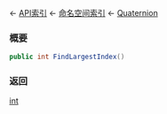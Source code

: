 ← [API索引](Api-Index) ← [命名空间索引](Namespace-Index) ← [Quaternion](VRageMath.Quaternion)

### 概要

```csharp
public int FindLargestIndex()
```

### 返回

[int](https://docs.microsoft.com/en-us/dotnet/api/System.Int32?view=netframework-4.6)


